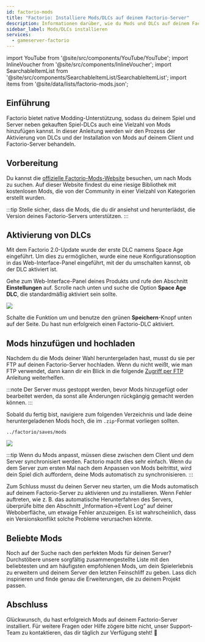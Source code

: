 ```yaml
---
id: factorio-mods
title: "Factorio: Installiere Mods/DLCs auf deinem Factorio-Server"
description: Informationen darüber, wie du Mods und DLCs auf deinem Factorio Server oder Spielclient von ZAP-Hosting installierst - ZAP-Hosting.com Dokumentation
sidebar_label: Mods/DLCs installieren
services:
  - gameserver-factorio
---
```


import YouTube from '@site/src/components/YouTube/YouTube';
import InlineVoucher from '@site/src/components/InlineVoucher';
import SearchableItemList from '@site/src/components/SearchableItemList/SearchableItemList';
import items from '@site/data/lists/factorio-mods.json';

## Einführung

Factorio bietet native Modding-Unterstützung, sodass du deinem Spiel und Server neben gekauften Spiel-DLCs auch eine Vielzahl von Mods hinzufügen kannst. In dieser Anleitung werden wir den Prozess der Aktivierung von DLCs und der Installation von Mods auf deinem Client und Factorio-Server behandeln.

<InlineVoucher />

## Vorbereitung

Du kannst die [offizielle Factorio-Mods-Website](https://mods.factorio.com/) besuchen, um nach Mods zu suchen. Auf dieser Website findest du eine riesige Bibliothek mit kostenlosen Mods, die von der Community in einer Vielzahl von Kategorien erstellt wurden.

:::tip
Stelle sicher, dass die Mods, die du dir ansiehst und herunterlädst, die Version deines Factorio-Servers unterstützen.
:::

## Aktivierung von DLCs

Mit dem Factorio 2.0-Update wurde der erste DLC namens Space Age eingeführt. Um dies zu ermöglichen, wurde eine neue Konfigurationsoption in das Web-Interface-Panel eingeführt, mit der du umschalten kannst, ob der DLC aktiviert ist.

<YouTube videoId="i9CuAsCxUsk" imageSrc="https://screensaver01.zap-hosting.com/index.php/s/BRa5saY3L76xe5F/preview" title="Activate Factorio Space Age DLC" description="Hast du das Gefühl, dass du etwas besser verstehst, wenn du es in Aktion siehst? Wir haben etwas für dich! Tauche ab in unser Video, welches alles für dich zusammenfasst. Egal, ob du es eilig hast oder einfach nur Informationen auf möglichst verständliche Art und Weise aufnehmen möchtest!"/>

Gehe zum Web-Interface-Panel deines Produkts und rufe den Abschnitt **Einstellungen** auf. Scrolle nach unten und suche die Option **Space Age DLC**, die standardmäßig aktiviert sein sollte.

![](https://screensaver01.zap-hosting.com/index.php/s/RiZ6emz7H7B9d8q/preview)

Schalte die Funktion um und benutze den grünen **Speichern**-Knopf unten auf der Seite. Du hast nun erfolgreich einen Factorio-DLC aktiviert.


## Mods hinzufügen und hochladen

Nachdem du die Mods deiner Wahl heruntergeladen hast, musst du sie per FTP auf deinen Factorio-Server hochladen. Wenn du nicht weißt, wie man FTP verwendet, dann kann dir ein Blick in die folgende [Zugriff per FTP](gameserver-ftpaccess.md) Anleitung weiterhelfen.

:::note
Der Server muss gestoppt werden, bevor Mods hinzugefügt oder bearbeitet werden, da sonst alle Änderungen rückgängig gemacht werden können.
:::

Sobald du fertig bist, navigiere zum folgenden Verzeichnis und lade deine heruntergeladenen Mods hoch, die im `.zip`-Format vorliegen sollten.
```
../factorio/saves/mods
```

![](https://screensaver01.zap-hosting.com/index.php/s/APFEnmg29jBCFKn/preview)

:::tip
Wenn du Mods anpasst, müssen diese zwischen dem Client und dem Server synchronisiert werden. Factorio macht dies sehr einfach. Wenn du dem Server zum ersten Mal nach dem Anpassen von Mods beitrittst, wird dein Spiel dich auffordern, deine Mods automatisch zu synchronisieren.
:::

Zum Schluss musst du deinen Server neu starten, um die Mods automatisch auf deinem Factorio-Server zu aktivieren und zu installieren. Wenn Fehler auftreten, wie z. B. das automatische Herunterfahren des Servers, überprüfe bitte den Abschnitt „Information->Event Log“ auf deiner Weboberfläche, um etwaige Fehler anzuzeigen. Es ist wahrscheinlich, dass ein Versionskonflikt solche Probleme verursachen könnte.

## Beliebte Mods

Noch auf der Suche nach den perfekten Mods für deinen Server? Durchstöbere unsere sorgfältig zusammengestellte Liste mit den beliebtesten und am häufigsten empfohlenen Mods, um dein Spielerlebnis zu erweitern und deinem Server den letzten Feinschliff zu geben. Lass dich inspirieren und finde genau die Erweiterungen, die zu deinem Projekt passen.

<SearchableItemList items={items} />


## Abschluss

Glückwunsch, du hast erfolgreich Mods auf deinem Factorio-Server installiert. Für weitere Fragen oder Hilfe zögere bitte nicht, unser Support-Team zu kontaktieren, das dir täglich zur Verfügung steht! 🙂